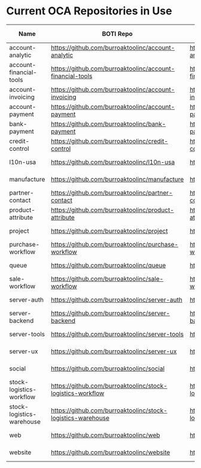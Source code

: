 # Current OCA Repositories in Use

| Name                      | BOTI Repo                                                   | OCA Repo                                         | Last Sync  |
| ------------------------- | ----------------------------------------------------------- | ------------------------------------------------ | ---------- |
| account-analytic          | https://github.com/burroaktoolinc/account-analytic          | https://github.com/OCA/account-analytic          | 2023-04-27 |
| account-financial-tools   | https://github.com/burroaktoolinc/account-financial-tools   | https://github.com/OCA/account-financial-tools   | 2023-04-27 |
| account-invoicing         | https://github.com/burroaktoolinc/account-invoicing         | https://github.com/OCA/account-invoicing         | 2023-04-27 |
| account-payment           | https://github.com/burroaktoolinc/account-payment           | https://github.com/OCA/account-payment           | 2023-04-27 |
| bank-payment              | https://github.com/burroaktoolinc/bank-payment              | https://github.com/OCA/bank-payment              | 2023-04-27 |
| credit-control            | https://github.com/burroaktoolinc/credit-control            | https://github.com/OCA/credit-control            | 2023-04-27 |
| l10n-usa                  | https://github.com/burroaktoolinc/l10n-usa                  | https://github.com/OCA/l10n-usa                  | 2023-04-27 |
| manufacture               | https://github.com/burroaktoolinc/manufacture               | https://github.com/OCA/manufacture               | 2023-04-27 |
| partner-contact           | https://github.com/burroaktoolinc/partner-contact           | https://github.com/OCA/partner-contact           | 2023-04-27 |
| product-attribute         | https://github.com/burroaktoolinc/product-attribute         | https://github.com/OCA/product-attribute         | 2023-04-27 |
| project                   | https://github.com/burroaktoolinc/project                   | https://github.com/OCA/project                   | 2023-04-27 |
| purchase-workflow         | https://github.com/burroaktoolinc/purchase-workflow         | https://github.com/OCA/purchase-workflow         | 2023-04-27 |
| queue                     | https://github.com/burroaktoolinc/queue                     | https://github.com/OCA/queue                     | 2023-04-27 |
| sale-workflow             | https://github.com/burroaktoolinc/sale-workflow             | https://github.com/OCA/sale-workflow             | 2023-04-27 |
| server-auth               | https://github.com/burroaktoolinc/server-auth               | https://github.com/OCA/server-auth               | 2023-04-27 |
| server-backend            | https://github.com/burroaktoolinc/server-backend            | https://github.com/OCA/server-backend            | 2023-04-27 |
| server-tools              | https://github.com/burroaktoolinc/server-tools              | https://github.com/OCA/server-tools              | 2023-04-27 |
| server-ux                 | https://github.com/burroaktoolinc/server-ux                 | https://github.com/OCA/server-ux                 | 2023-04-27 |
| social                    | https://github.com/burroaktoolinc/social                    | https://github.com/OCA/social                    | 2023-04-27 |
| stock-logistics-workflow  | https://github.com/burroaktoolinc/stock-logistics-workflow  | https://github.com/OCA/stock-logistics-workflow  | 2023-04-27 |
| stock-logistics-warehouse | https://github.com/burroaktoolinc/stock-logistics-warehouse | https://github.com/OCA/stock-logistics-warehouse | 2023-04-27 |
| web                       | https://github.com/burroaktoolinc/web                       | https://github.com/OCA/web                       | 2023-04-27 |
| website                   | https://github.com/burroaktoolinc/website                   | https://github.com/OCA/website                   | 2023-04-27 |
